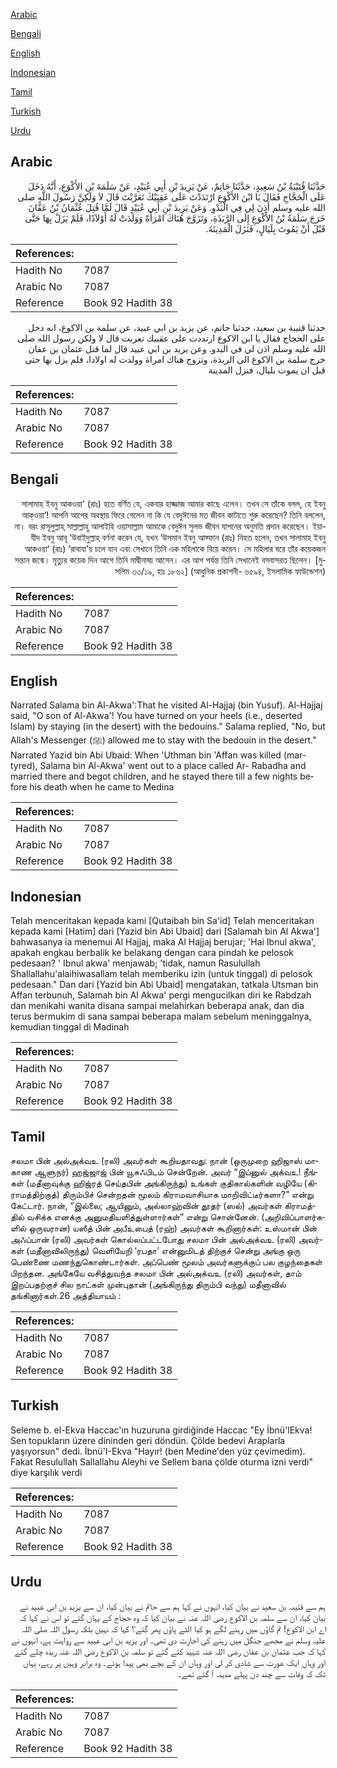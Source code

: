 [Arabic](#arabic)

[Bengali](#bengali)

[English](#english)

[Indonesian](#indonesian)

[Tamil](#tamil)

[Turkish](#turkish)

[Urdu](#urdu)

## Arabic


<div dir="rtl" lang="ar" style={{fontSize:'larger',backgroundColor:'#f8f9fa',padding:20}}>
حَدَّثَنَا قُتَيْبَةُ بْنُ سَعِيدٍ، حَدَّثَنَا حَاتِمٌ، عَنْ يَزِيدَ بْنِ أَبِي عُبَيْدٍ، عَنْ سَلَمَةَ بْنِ الأَكْوَعِ، أَنَّهُ دَخَلَ عَلَى الْحَجَّاجِ فَقَالَ يَا ابْنَ الأَكْوَعِ ارْتَدَدْتَ عَلَى عَقِبَيْكَ تَعَرَّبْتَ قَالَ لاَ وَلَكِنَّ رَسُولَ اللَّهِ صلى الله عليه وسلم أَذِنَ لِي فِي الْبَدْوِ‏.‏ وَعَنْ يَزِيدَ بْنِ أَبِي عُبَيْدٍ قَالَ لَمَّا قُتِلَ عُثْمَانُ بْنُ عَفَّانَ خَرَجَ سَلَمَةُ بْنُ الأَكْوَعِ إِلَى الرَّبَذَةِ، وَتَزَوَّجَ هُنَاكَ امْرَأَةً وَوَلَدَتْ لَهُ أَوْلاَدًا، فَلَمْ يَزَلْ بِهَا حَتَّى قَبْلَ أَنْ يَمُوتَ بِلَيَالٍ، فَنَزَلَ الْمَدِينَةَ‏.‏
</div>
<div style={{backgroundColor:'#f8f9fa',padding:20, marginBottom: 10}}><table> <thead> <tr> <th>References:</th> <th></th> </tr> </thead> <tbody><tr><td>Hadith No</td><td>7087</td></tr><tr><td>Arabic No</td><td>7087</td></tr><tr><td>Reference</td><td>Book 92 Hadith 38</td></tr></tbody></table></div>


<div dir="rtl" lang="ar" style={{fontSize:'larger',backgroundColor:'#f8f9fa',padding:20}}>
حدثنا قتيبة بن سعيد، حدثنا حاتم، عن يزيد بن ابي عبيد، عن سلمة بن الاكوع، انه دخل على الحجاج فقال يا ابن الاكوع ارتددت على عقبيك تعربت قال لا ولكن رسول الله صلى الله عليه وسلم اذن لي في البدو. وعن يزيد بن ابي عبيد قال لما قتل عثمان بن عفان خرج سلمة بن الاكوع الى الربذة، وتزوج هناك امراة وولدت له اولادا، فلم يزل بها حتى قبل ان يموت بليال، فنزل المدينة
</div>
<div style={{backgroundColor:'#f8f9fa',padding:20, marginBottom: 10}}><table> <thead> <tr> <th>References:</th> <th></th> </tr> </thead> <tbody><tr><td>Hadith No</td><td>7087</td></tr><tr><td>Arabic No</td><td>7087</td></tr><tr><td>Reference</td><td>Book 92 Hadith 38</td></tr></tbody></table></div>

## Bengali


<div dir="rtl" lang="bn" style={{fontSize:'larger',backgroundColor:'#f8f9fa',padding:20}}>
সালামাহ ইবনু আকওয়া' (রাঃ) হতে বর্ণিত যে, একবার হাজ্জাজ আমার কাছে এলেন। তখন সে তাঁকে বলল, হে ইবনু আক্ওয়া‘! আপনি আগের অবস্থায় ফিরে গেলেন না কি যে বেদুঈনের মত জীবন কাটাতে শুরু করেছেন? তিনি বললেন, না। বরং রাসূলুল্লাহ্ সাল্লাল্লাহু আলাইহি ওয়াসাল্লাম আমাকে বেদুঈন সুলভ জীবন যাপনের অনুমতি প্রদান করেছেন। ইয়াযীদ ইবনু আবূ ‘উবাইদুল্লাহ্ বর্ণনা করেন যে, যখন ‘উসমান ইবনু আফ্ফান (রাঃ) নিহত হলেন, তখন সালামাহ ইবনু আকওয়া‘ (রাঃ) ‘রাবাযা’য় চলে যান এবং সেখানে তিনি এক মহিলাকে বিয়ে করেন। সে মহিলার ঘরে তাঁর কয়েকজন সন্তান জন্মে। মৃত্যুর কয়েক দিন আগে তিনি মাদ্বীনাহ্য় আসেন। এর আগ পর্যন্ত তিনি সেখানেই বসবাসরত ছিলেন। [মুসলিম ৩৩/১৯, হাঃ ১৮৬২] (আধুনিক প্রকাশনী- ৬৫৯৪, ইসলামিক ফাউন্ডেশন)
</div>
<div style={{backgroundColor:'#f8f9fa',padding:20, marginBottom: 10}}><table> <thead> <tr> <th>References:</th> <th></th> </tr> </thead> <tbody><tr><td>Hadith No</td><td>7087</td></tr><tr><td>Arabic No</td><td>7087</td></tr><tr><td>Reference</td><td>Book 92 Hadith 38</td></tr></tbody></table></div>

## English


<div dir="ltr" lang="en" style={{fontSize:'larger',backgroundColor:'#f8f9fa',padding:20}}>
Narrated Salama bin Al-Akwa':That he visited Al-Hajjaj (bin Yusuf). Al-Hajjaj said, "O son of Al-Akwa'! You have turned on your heels (i.e., deserted Islam) by staying (in the desert) with the bedouins." Salama replied, "No, but Allah's Messenger (ﷺ) allowed me to stay with the bedouin in the desert." Narrated Yazid bin Abi Ubaid: When 'Uthman bin 'Affan was killed (martyred), Salama bin Al-Akwa' went out to a place called Ar- Rabadha and married there and begot children, and he stayed there till a few nights before his death when he came to Medina
</div>
<div style={{backgroundColor:'#f8f9fa',padding:20, marginBottom: 10}}><table> <thead> <tr> <th>References:</th> <th></th> </tr> </thead> <tbody><tr><td>Hadith No</td><td>7087</td></tr><tr><td>Arabic No</td><td>7087</td></tr><tr><td>Reference</td><td>Book 92 Hadith 38</td></tr></tbody></table></div>

## Indonesian


<div dir="ltr" lang="id" style={{fontSize:'larger',backgroundColor:'#f8f9fa',padding:20}}>
Telah menceritakan kepada kami [Qutaibah bin Sa'id] Telah menceritakan kepada kami [Hatim] dari [Yazid bin Abi Ubaid] dari [Salamah bin Al Akwa'] bahwasanya ia menemui Al Hajjaj, maka Al Hajjaj berujar; 'Hai Ibnul akwa', apakah engkau berbalik ke belakang dengan cara pindah ke pelosok pedesaan? ' Ibnul akwa' menjawab; 'tidak, namun Rasulullah Shallallahu'alaihiwasallam telah memberiku izin (untuk tinggal) di pelosok pedesaan." Dan dari [Yazid bin Abi Ubaid] mengatakan, tatkala Utsman bin Affan terbunuh, Salamah bin Al Akwa' pergi mengucilkan diri ke Rabdzah dan menikahi wanita disana sampai melahirkan beberapa anak, dan dia terus bermukim di sana sampai beberapa malam sebelum meninggalnya, kemudian tinggal di Madinah
</div>
<div style={{backgroundColor:'#f8f9fa',padding:20, marginBottom: 10}}><table> <thead> <tr> <th>References:</th> <th></th> </tr> </thead> <tbody><tr><td>Hadith No</td><td>7087</td></tr><tr><td>Arabic No</td><td>7087</td></tr><tr><td>Reference</td><td>Book 92 Hadith 38</td></tr></tbody></table></div>

## Tamil


<div dir="ltr" lang="ta" style={{fontSize:'larger',backgroundColor:'#f8f9fa',padding:20}}>
சலமா பின் அல்அக்வஉ (ரலி) அவர்கள் கூறியதாவது: நான் (ஒருமுறை ஹிஜாஸ் மாகாண ஆளுநர்) ஹஜ்ஜாஜ் பின் யூசுஃபிடம் சென்றேன். அவர் “இப்னுல் அக்வஉ! நீங்கள் (மதீனாவுக்கு ஹிஜ்ரத் செய்தபின் அங்கிருந்து) உங்கள் குதிகால்களின் வழியே (கிராமத்திற்குத்) திரும்பிச் சென்றதன் மூலம் கிராமவாசியாக மாறிவிட்டீர்களா?” என்று கேட்டார். நான், “இல்லை; ஆயினும், அல்லாஹ்வின் தூதர் (ஸல்) அவர்கள் கிராமத்தில் வசிக்க எனக்கு அனுமதியளித்துள்ளார்கள்” என்று சொன்னேன். (அறிவிப்பாளர்களில் ஒருவரான) யஸீத் பின் அபீஉபைத் (ரஹ்) அவர்கள் கூறினார்கள்: உஸ்மான் பின் அஃப்பான் (ரலி) அவர்கள் கொல்லப்பட்டபோது சலமா பின் அல்அக்வஉ (ரலி) அவர்கள் (மதீனாவிலிருந்து) வெளியேறி ‘ரபதா’ என்னுமிடத் திற்குச் சென்று அங்கு ஒரு பெண்ணை மணந்துகொண்டார்கள். அப்பெண் மூலம் அவர்களுக்குப் பல குழந்தைகள் பிறந்தன. அங்கேயே வசித்துவந்த சலமா பின் அல்அக்வஉ (ரலி) அவர்கள், தாம் இறப்பதற்குச் சில நாட்கள் முன்புதான் (அங்கிருந்து திரும்பி வந்து) மதீனாவில் தங்கினார்கள்.26 அத்தியாயம் :
</div>
<div style={{backgroundColor:'#f8f9fa',padding:20, marginBottom: 10}}><table> <thead> <tr> <th>References:</th> <th></th> </tr> </thead> <tbody><tr><td>Hadith No</td><td>7087</td></tr><tr><td>Arabic No</td><td>7087</td></tr><tr><td>Reference</td><td>Book 92 Hadith 38</td></tr></tbody></table></div>

## Turkish


<div dir="ltr" lang="tr" style={{fontSize:'larger',backgroundColor:'#f8f9fa',padding:20}}>
Seleme b. el-Ekva Haccac'ın huzuruna girdiğinde Haccac "Ey İbnü'lEkva! Sen topukların üzere dininden geri döndün. Çölde bedevi Araplarla yaşıyorsun" dedi. İbnü'I-Ekva "Hayır! (ben Medine'den yüz çevimedim). Fakat Resulullah Sallallahu Aleyhi ve Sellem bana çölde oturma izni verdi" diye karşılık verdi
</div>
<div style={{backgroundColor:'#f8f9fa',padding:20, marginBottom: 10}}><table> <thead> <tr> <th>References:</th> <th></th> </tr> </thead> <tbody><tr><td>Hadith No</td><td>7087</td></tr><tr><td>Arabic No</td><td>7087</td></tr><tr><td>Reference</td><td>Book 92 Hadith 38</td></tr></tbody></table></div>

## Urdu


<div dir="rtl" lang="ur" style={{fontSize:'larger',backgroundColor:'#f8f9fa',padding:20}}>
ہم سے قتیبہ بن سعید نے بیان کیا، انہوں نے کہا ہم سے حاتم نے بیان کیا، ان سے یزید بن ابی عبید نے بیان کیا، ان سے سلمہ بن الاکوع رضی اللہ عنہ نے بیان کیا کہ وہ حجاج کے یہاں گئے تو اس نے کہا کہ اے ابن الاکوع! تم گاؤں میں رہنے لگے ہو کیا الٹے پاؤں پھر گئے؟ کہا کہ نہیں بلکہ رسول اللہ صلی اللہ علیہ وسلم نے مجھے جنگل میں رہنے کی اجازت دی تھی۔ اور یزید بن ابی عبید سے روایت ہے، انہوں نے کہا کہ جب عثمان بن عفان رضی اللہ عنہ شہید کئے گئے تو سلمہ بن الاکوع رضی اللہ عنہ ربذہ چلے گئے اور وہاں ایک عورت سے شادی کر لی اور وہاں ان کے بچے بھی پیدا ہوئے۔ وہ برابر وہیں پر رہے، یہاں تک کہ وفات سے چند دن پہلے مدینہ آ گئے تھے۔
</div>
<div style={{backgroundColor:'#f8f9fa',padding:20, marginBottom: 10}}><table> <thead> <tr> <th>References:</th> <th></th> </tr> </thead> <tbody><tr><td>Hadith No</td><td>7087</td></tr><tr><td>Arabic No</td><td>7087</td></tr><tr><td>Reference</td><td>Book 92 Hadith 38</td></tr></tbody></table></div>